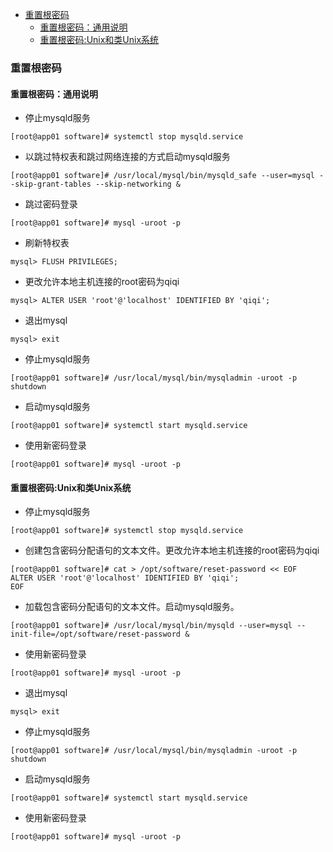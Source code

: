- [重置根密码](#重置根密码)
  - [重置根密码：通用说明](#重置根密码通用说明)
  - [重置根密码:Unix和类Unix系统](#重置根密码unix和类unix系统)

### 重置根密码

#### 重置根密码：通用说明

* 停止mysqld服务

```shell
[root@app01 software]# systemctl stop mysqld.service
```

* 以跳过特权表和跳过网络连接的方式启动mysqld服务

```shell
[root@app01 software]# /usr/local/mysql/bin/mysqld_safe --user=mysql --skip-grant-tables --skip-networking &
```

* 跳过密码登录

```shell
[root@app01 software]# mysql -uroot -p
```

* 刷新特权表

```mysql
mysql> FLUSH PRIVILEGES;
```

* 更改允许本地主机连接的root密码为qiqi

```mysql
mysql> ALTER USER 'root'@'localhost' IDENTIFIED BY 'qiqi';
```

* 退出mysql

```mysql
mysql> exit
```

* 停止mysqld服务

```shell
[root@app01 software]# /usr/local/mysql/bin/mysqladmin -uroot -p shutdown
```

* 启动mysqld服务

```shell
[root@app01 software]# systemctl start mysqld.service
```

* 使用新密码登录

```shell
[root@app01 software]# mysql -uroot -p
```

#### 重置根密码:Unix和类Unix系统

* 停止mysqld服务

```shell
[root@app01 software]# systemctl stop mysqld.service
```

* 创建包含密码分配语句的文本文件。更改允许本地主机连接的root密码为qiqi

```shell
[root@app01 software]# cat > /opt/software/reset-password << EOF
ALTER USER 'root'@'localhost' IDENTIFIED BY 'qiqi';
EOF
```

* 加载包含密码分配语句的文本文件。启动mysqld服务。

```shell
[root@app01 software]# /usr/local/mysql/bin/mysqld --user=mysql --init-file=/opt/software/reset-password &
```

* 使用新密码登录

```shell
[root@app01 software]# mysql -uroot -p
```

* 退出mysql

```mysql
mysql> exit
```

* 停止mysqld服务

```shell
[root@app01 software]# /usr/local/mysql/bin/mysqladmin -uroot -p shutdown
```

* 启动mysqld服务

```shell
[root@app01 software]# systemctl start mysqld.service
```

* 使用新密码登录

```shell
[root@app01 software]# mysql -uroot -p
```


